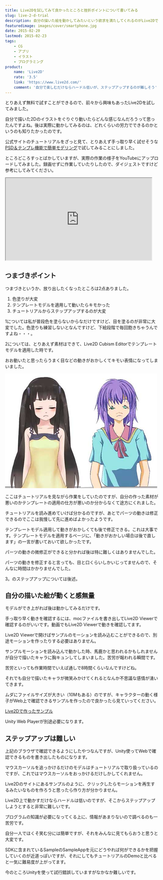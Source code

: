 ```yaml
---
title: Live2Dを試してみて良かったところと挫折ポイントについて書いてみる
slug: live-2-d-trial
description: 自分の描いた絵を動かしてみたいという欲求を満たしてくれるのがLive2Dです。面白半分で試してみたのですが、実際に自分の描いたキャラが動くのを見るとテンションが上ります。とりあえず動かすだけなら公式サイトのチュートリアル通りやれば簡単です。
featuredimage: images/cover/smartphone.jpg
date: 2015-02-20
lastmod: 2015-02-23
tags: 
    - CG
    - アプリ
    - イラスト
    - プログラミング
product:
    name: 'Live2D'
    rate: '3.5'
    link: 'https://www.live2d.com/'
    comment: '自分で楽しむだけならハードル低いが、ステップアップするのが難しそう'
---
```


とりあえず無料で試すことができるので、前々から興味もあったLive2Dを試してみました。

自分で描いた2Dのイラストをぐりぐり動いたらどんな感じなんだろうって思ったんですよね。後は実際に動かしてみるのは、どれくらいの労力でできるのかというのも知りたかったのです。

公式サイトのチュートリアルをざっと見て、とりあえず手っ取り早く試せそうな<a href="https://sites.cybernoids.jp/cubism2/lets-do-it/quick-modeling">PSD＆テンプレ機能で簡単モデリング</a>で試してみることにしました。

ところどころすっとばかしていますが、実際の作業の様子をYouTubeにアップロードしてみました。録画せずに作業していたりしたので、ダイジェストですけど参考にしてみてください。

<iframe width="480" height="270" src="https://www.youtube.com/embed/zuY_5qjD_Pc" allowfullscreen></iframe>


## つまづきポイント


つまづきというか、放り出したくなったところは2点ありました。

<ol>
<li>色塗りが大変</li>
<li>テンプレートモデルを適用して動いたらキモかった</li>
<li>チュートリアルからステップアップするのが大変</li>
</ol>

1については私が普段色を塗らないからなだけですけど、目を塗るのが非常に大変でした。色塗りも練習しないとなんですけど、下絵段階で毎回飽きちゃうんですよね・・・。

2については、とりあえず素材はできて、Live2D Cubism Editorでテンプレートモデルを適用した時です。

おお動いたと思ったらうまく目などの動きがおかしくてキモい表情になってしまいました。

![テンプレートモデルを適用して状況を確認しているところ](1db67931c02fda4ed72290bf98253f6e.jpg)

ここはチュートリアルを見ながら作業をしていたのですが、自分の作った素材が悪いのかテンプレートの適用の仕方が悪いのか分からなくて途方にくれました。

チュートリアルを読み進めていけば分かるのですが、あとでパーツの動きは修正できるのでここは我慢して先に進めばよかったようです。

テンプレートモデル適用して動きがおかしくても後で修正できる。これは大事です。テンプレートモデルを適用するページに、「動きがおかしい場合は後で直します」の一言が書いておいて欲しかったです。

パーツの動きの微修正ができると分かれば後は特に難しくはありませんでした。

パーツの動きを修正すると言っても、目と口くらいしかいじってませんので、そんなに時間はかかりませんでした。

3。のステップアップについては後述。


## 自分の描いた絵が動くと感無量


モデルができ上がれば後は動かしてみるだけです。

手っ取り早く動きを確認するには、mocファイルを書き出してLive2D Viewerで確認するのがいいです。動画でもLive2D Viewerで動きを確認してます。

Live2D Viewerで開けばサンプルのモーションを読み込むことができるので、別途モーションを作ったりする必要はありません。

サンプルモーションを読み込んで動かした時、馬鹿かと思われるかもしれませんが自分で描いたキャラに胸キュンしてしまいました。苦労が報われる瞬間です。

苦労といっても作業時間でいえば通しで8時間くらいなんですけどね。

それでも自分で描いたキャラが微笑みかけてくれるとなんか不思議な感情が湧いてきます。

ムダにファイルサイズが大きい（10Mもある）のですが、キャラクターの動く様子がWeb上で確認できるサンプルを作ったので良かったら見ていってください。

<a href="https://gcreate.jp/live2d/live2dtest/live2dhitplayer.html">Live2Dで作ったサンプル</a>

Unity Web Playerが別途必要になります。


## ステップアップは難しい


上記のブラウザで確認できるようにしたやつなんですが、Unity使ってWebで確認できるものを書き出したものになります。

マウスカーソルを追っかけるだけのモデルはチュートリアルで取り扱っているのですが、これではマウスカーソルをおっかけるだけしかしてくれません。

Live2Dのサイトにあるサンプルのように、クリックしたらモーションを再生するみたいなものを作ろうと思ったら作り方が分かりません。

Live2D上で動かすだけならハードルは低いのですが、そこからステップアップしようとすると非常に難しいです。

プログラムの知識が必要になってくる上に、情報があまりないので調べるのも一苦労です。

自分一人でほくそ笑む分には簡単ですが、それをみんなに見てもらおうと思うと大変です。

SDKに含まれているSampleのSampleAppを元にどうやれば何ができるかを把握していくのが近道っぽいですが、それにしてもチュートリアルのDemoと比べると一気に難易度が上がってます。

今のところUnityを使って試行錯誤していますがなかなか難しいです。
